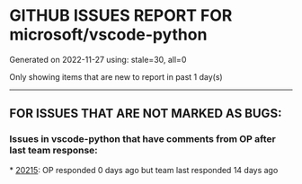 
# GITHUB ISSUES REPORT FOR microsoft/vscode-python


Generated on 2022-11-27 using: stale=30, all=0


Only showing items that are new to report in past 1 day(s)


---

## FOR ISSUES THAT ARE NOT MARKED AS BUGS:


### Issues in vscode-python that have comments from OP after last team response:


\* [20215](https://github.com/microsoft/vscode-python/issues/20215 "Saving python file with &quot;Format on Save&quot; option checked takes a long time to complete "): OP responded 0 days ago but team last responded 14 days ago
